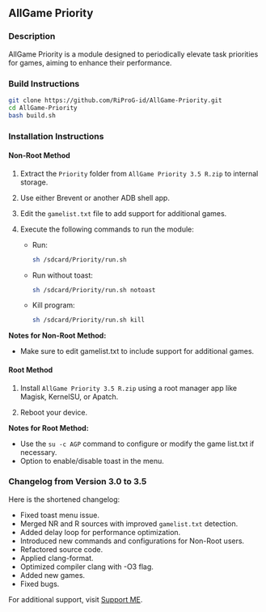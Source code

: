 ## AllGame Priority

### Description
AllGame Priority is a module designed to periodically elevate task priorities for games, aiming to enhance their performance.

### Build Instructions

```sh
git clone https://github.com/RiProG-id/AllGame-Priority.git
cd AllGame-Priority
bash build.sh
```

### Installation Instructions

#### Non-Root Method

1. Extract the `Priority` folder from `AllGame Priority 3.5 R.zip` to internal storage.
   
2. Use either Brevent or another ADB shell app.
   
3. Edit the `gamelist.txt` file to add support for additional games.
   
4. Execute the following commands to run the module:
   - Run:
     ```sh
     sh /sdcard/Priority/run.sh
     ```
   - Run without toast:
     ```sh
     sh /sdcard/Priority/run.sh notoast
     ```
   - Kill program:
     ```sh
     sh /sdcard/Priority/run.sh kill
     ```

**Notes for Non-Root Method:**
- Make sure to edit gamelist.txt to include support for additional games.

#### Root Method

1. Install `AllGame Priority 3.5 R.zip` using a root manager app like Magisk, KernelSU, or Apatch.
   
2. Reboot your device.

**Notes for Root Method:**
- Use the `su -c AGP` command to configure or modify the game list.txt if necessary.
- Option to enable/disable toast in the menu.

### Changelog from Version 3.0 to 3.5
Here is the shortened changelog:

- Fixed toast menu issue.
- Merged NR and R sources with improved `gamelist.txt` detection.
- Added delay loop for performance optimization.
- Introduced new commands and configurations for Non-Root users.
- Refactored source code.
- Applied clang-format.
- Optimized compiler clang with -O3 flag.
- Added new games.
- Fixed bugs.

For additional support, visit [Support ME](https://t.me/RiOpSo/2848).